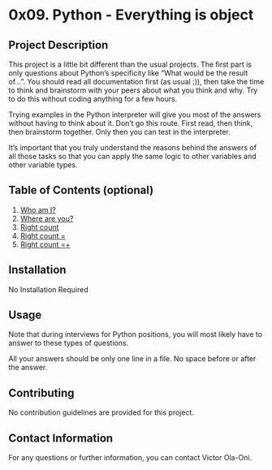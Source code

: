 # 0x09. Python - Everything is object

## Project Description
This project is a little bit different than the usual projects. The first part is only questions about Python’s specificity like “What would be the result of…”. You should read all documentation first (as usual :)), then take the time to think and brainstorm with your peers about what you think and why. Try to do this without coding anything for a few hours.

Trying examples in the Python interpreter will give you most of the answers without having to think about it. Don’t go this route. First read, then think, then brainstorm together. Only then you can test in the interpreter.

It’s important that you truly understand the reasons behind the answers of all those tasks so that you can apply the same logic to other variables and other variable types.

## Table of Contents (optional)
1. [Who am I?](#who-am-i)
2. [Where are you?](#where-are-you)
3. [Right count](#right-count)
4. [Right count =](#right-count-)
5. [Right count =+](#right-count-)

## Installation
No Installation Required

## Usage
Note that during interviews for Python positions, you will most likely have to answer to these types of questions.

All your answers should be only one line in a file. No space before or after the answer.

## Contributing
No contribution guidelines are provided for this project.

## Contact Information
For any questions or further information, you can contact Victor Ola-Oni.